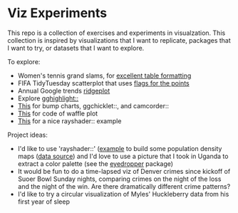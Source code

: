 # Viz Experiments
This repo is a collection of exercises and experiments in visualzation. This collection is inspired by visualizations that I want to replicate, packages that I want to try, or datasets that I want to explore.

To explore:

* Women's tennis grand slams, for [excellent table formatting](https://github.com/tashapiro/tanya-data-viz/blob/main/tennis/womens-tennis.R)
* FIFA TidyTuesday scatterplot that uses [flags for the points](https://github.com/doehm/tidytues/blob/main/scripts/2022/week%2048%20FIFA%20world%20cup/FIFA%20world%20cup.R)
* Annual Google trends [ridgeplot](https://github.com/bydata/news_cycle_2022_de_google_trends)
* Explore [gghighlight::](https://yutannihilation.github.io/gghighlight/articles/gghighlight.html)
* [This](https://albert-rapp.de/posts/ggplot2-tips/12_a_few_gg_packages/12_a_few_gg_packages.html#bump-charts) for bump charts, ggchicklet::, and camcorder::
* [This](https://github.com/SidhuK/TidyTuesday/blob/main/2022/38_December_27/starTrek.R) for code of waffle plot
* [This](https://github.com/camartinezbu/tidytuesday/blob/main/2022/2022-week49/plot_w49.R) for a nice rayshader:: example

Project ideas:

* I'd like to use 'rayshader::' ([example](https://github.com/Pecners/rayshader_portraits) to build some population density maps ([data source](https://data.humdata.org/m/dataset/kontur-population-dataset?)) and I'd love to use a picture that I took in Uganda to extract a color palette (see the [eyedropper](http://gradientdescending.com/select-colours-from-an-image-in-r-with-eyedropper/?utm_source=rss&utm_medium=rss&utm_campaign=select-colours-from-an-image-in-r-with-eyedropper) package)
* It would be fun to do a time-lapsed viz of Denver crimes since kickoff of Suoer Bowl Sunday nights, comparing crimes on the night of the loss and the night of the win. Are there dramatically different crime patterns?
* I'd like to try a circular visualization of Myles' Huckleberry data from his first year of sleep
